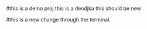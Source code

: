 #this is a demo proj
this is a dendjka
this should be new


#this is a new change through the terminal.